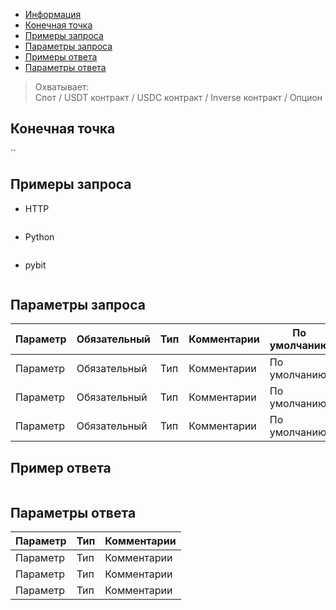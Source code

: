 - [Информация](#информация)
- [Конечная точка](#конечная-точка)
- [Примеры запроса](#примеры-запроса)
- [Параметры запроса](#параметры-запроса)
- [Примеры ответа](#примеры-ответа)
- [Параметры ответа](#параметры-ответа)

<a id="информация"></a>

>Охватывает:  
>Спот / USDT контракт / USDC контракт / Inverse контракт / Опцион

<a id="конечная-точка"></a>

## Конечная точка

``

<a id="примеры-запроса"></a>

## Примеры запроса

- HTTP

  ```bash

  ```

- Python

  ```python

  ```

- pybit

  ```python

  ```

<a id="параметры-запроса"></a>

## Параметры запроса

|Параметр  	                  |Обязательный	 |Тип   	  |Комментарии                       |По умолчанию|
|-----------------------------|--------------|------------|----------------------------------|------------|
|Параметр  	                  |Обязательный	 |Тип   	  |Комментарии                       |По умолчанию|
|Параметр  	                  |Обязательный	 |Тип   	  |Комментарии                       |По умолчанию|
|Параметр  	                  |Обязательный	 |Тип   	  |Комментарии                       |По умолчанию|

<a id="примеры-ответа"></a>

## Пример ответа

```json

```

<a id="параметры-ответа"></a>

## Параметры ответа

|Параметр  |Тип       |Комментарии                                             |
|----------|----------|--------------------------------------------------------|
|Параметр  |Тип       |Комментарии                                             |
|Параметр  |Тип       |Комментарии                                             |
|Параметр  |Тип       |Комментарии                                             |
